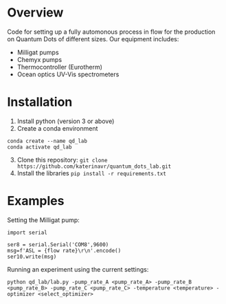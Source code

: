 # Overview
Code for setting up a fully automonous process in flow for the production on Quantum Dots of different sizes.
Our equipment includes:
- Milligat pumps
- Chemyx pumps
- Thermocontroller (Eurotherm)
- Ocean optics UV-Vis spectrometers 

# Installation
1. Install python (version 3 or above)
2. Create a conda environment
```
conda create --name qd_lab
conda activate qd_lab
```
3. Clone this repository:
```git clone https://github.com/katerinavr/quantum_dots_lab.git ```
4. Install the libraries
```pip install -r requirements.txt```

# Examples

Setting the Milligat pump:
```
import serial

ser8 = serial.Serial('COM8',9600)
msg=f'ASL = {flow rate}\r\n'.encode()
ser10.write(msg)
```

Running an experiment using the current settings:

```
python qd_lab/lab.py -pump_rate_A <pump_rate_A> -pump_rate_B <pump_rate_B> -pump_rate_C <pump_rate_C> -temperature <temperature> -optimizer <select_optimizer>
```